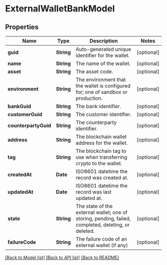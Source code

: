 # ExternalWalletBankModel

## Properties
Name | Type | Description | Notes
------------ | ------------- | ------------- | -------------
**guid** | **String** | Auto-generated unique identifier for the wallet. | [optional] 
**name** | **String** | The name of the wallet. | [optional] 
**asset** | **String** | The asset code. | [optional] 
**environment** | **String** | The environment that the wallet is configured for; one of sandbox or production. | [optional] 
**bankGuid** | **String** | The bank identifier. | [optional] 
**customerGuid** | **String** | The customer identifier. | [optional] 
**counterpartyGuid** | **String** | The counterparty identifier. | [optional] 
**address** | **String** | The blockchain wallet address for the wallet. | [optional] 
**tag** | **String** | The blockchain tag to use when transferring crypto to the wallet. | [optional] 
**createdAt** | **Date** | ISO8601 datetime the record was created at. | [optional] 
**updatedAt** | **Date** | ISO8601 datetime the record was last updated at. | [optional] 
**state** | **String** | The state of the external wallet; one of storing, pending, failed, completed, deleting, or deleted. | [optional] 
**failureCode** | **String** | The failure code of an external wallet (if any) | [optional] 

[[Back to Model list]](../README.md#documentation-for-models) [[Back to API list]](../README.md#documentation-for-api-endpoints) [[Back to README]](../README.md)


